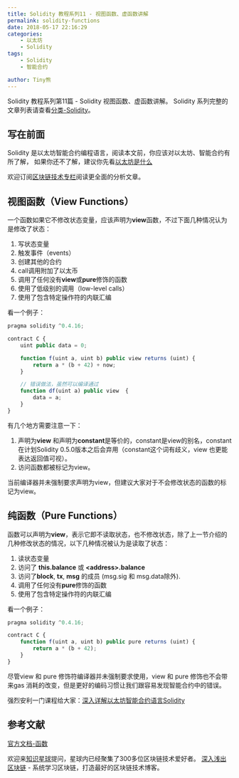 ```yaml
---
title: Solidity 教程系列11 - 视图函数、虚函数讲解
permalink: solidity-functions
date: 2018-05-17 22:16:29
categories: 
    - 以太坊
    - Solidity
tags:
    - Solidity
    - 智能合约

author: Tiny熊
---
```


Solidity 教程系列第11篇 - Solidity 视图函数、虚函数讲解。
Solidity 系列完整的文章列表请查看[分类-Solidity](https://learnblockchain.cn/categories/ethereum/Solidity/)。

<!-- more -->

## 写在前面

Solidity 是以太坊智能合约编程语言，阅读本文前，你应该对以太坊、智能合约有所了解，
如果你还不了解，建议你先看[以太坊是什么](https://learnblockchain.cn/2017/11/20/whatiseth/)

欢迎订阅[区块链技术专栏](https://xiaozhuanlan.com/blockchaincore)阅读更全面的分析文章。

## 视图函数（View Functions）
一个函数如果它不修改状态变量，应该声明为**view**函数，不过下面几种情况认为是修改了状态：

1. 写状态变量
2. 触发事件（events）
3. 创建其他的合约
4. call调用附加了以太币
5. 调用了任何没有**view**或**pure**修饰的函数
6. 使用了低级别的调用（low-level calls）
7. 使用了包含特定操作符的内联汇编

看一个例子：

```js
pragma solidity ^0.4.16;

contract C {
    uint public data = 0;

    function f(uint a, uint b) public view returns (uint) {
        return a * (b + 42) + now;
    }

    // 错误做法，虽然可以编译通过
    function df(uint a) public view  {
        data = a;
    }
}

```

有几个地方需要注意一下：
1. 声明为**view** 和声明为**constant**是等价的，constant是view的别名，constant在计划Solidity 0.5.0版本之后会弃用（constant这个词有歧义，view 也更能表达返回值可视）。
2. 访问函数都被标记为view。

当前编译器并未强制要求声明为view，但建议大家对于不会修改状态的函数的标记为view。

## 纯函数（Pure Functions）

函数可以声明为**view**，表示它即不读取状态，也不修改状态，除了上一节介绍的几种修改状态的情况，以下几种情况被认为是读取了状态：
1. 读状态变量
2. 访问了 **this.balance** 或 **\<address>.balance**
3. 访问了**block**, **tx**, **msg** 的成员 (msg.sig 和 msg.data除外).
4. 调用了任何没有**pure**修饰的函数
5. 使用了包含特定操作符的内联汇编

看一个例子：

```js
pragma solidity ^0.4.16;

contract C {
    function f(uint a, uint b) public pure returns (uint) {
        return a * (b + 42);
    }
}
```

尽管view 和 pure 修饰符编译器并未强制要求使用，view 和 pure 修饰也不会带来gas 消耗的改变，但是更好的编码习惯让我们跟容易发现智能合约中的错误。


强烈安利一门课程给大家：[深入详解以太坊智能合约语言Solidity](https://ke.qq.com/course/326528)

## 参考文献
[官方文档-函数](https://solidity.readthedocs.io/en/develop/contracts.html#functions)

欢迎来[知识星球](https://learnblockchain.cn/images/zsxq.png)提问，星球内已经聚集了300多位区块链技术爱好者。
[深入浅出区块链](https://learnblockchain.cn/) - 系统学习区块链，打造最好的区块链技术博客。

